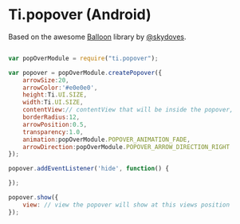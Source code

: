 # Ti.popover (Android)

Based on the awesome [Balloon](https://github.com/skydoves/Balloon/) library by [@skydoves](https://github.com/skydoves).

```js

var popOverModule = require("ti.popover");

var popover = popOverModule.createPopover({
	arrowSize:20,
	arrowColor:'#e0e0e0',
	height:Ti.UI.SIZE,
	width:Ti.UI.SIZE,
	contentView:// contentView that will be inside the popover,
	borderRadius:12,
	arrowPosition:0.5,
	transparency:1.0,
	animation:popOverModule.POPOVER_ANIMATION_FADE,
	arrowDirection:popOverModule.POPOVER_ARROW_DIRECTION_RIGHT
});

popover.addEventListener('hide', function() {

});

popover.show({ 
	view: // view the popover will show at this views position
});	


```
